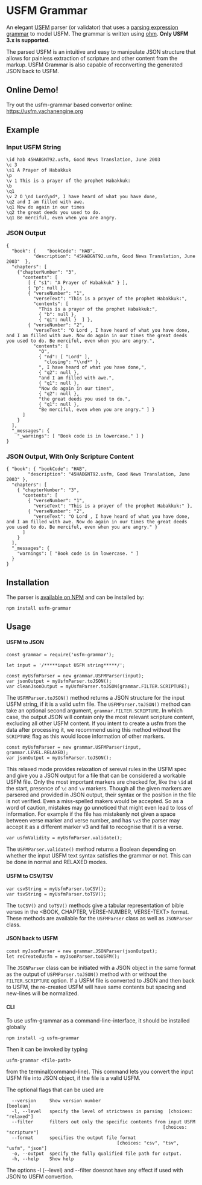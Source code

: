 # USFM Grammar

An elegant [USFM](https://github.com/ubsicap/usfm) parser (or validator) that uses a [parsing expression grammar](https://en.wikipedia.org/wiki/Parsing_expression_grammar) to model USFM. The grammar is written using [ohm](https://ohmlang.github.io/). **Only USFM 3.x is supported**. 

The parsed USFM is an intuitive and easy to manipulate JSON structure that allows for painless extraction of scripture and other content from the markup. USFM Grammar is also capable of reconverting the generated JSON back to USFM.

## Online Demo!

Try out the usfm-grammar based convertor online: https://usfm.vachanengine.org

## Example

### Input USFM String

```
\id hab 45HABGNT92.usfm, Good News Translation, June 2003
\c 3
\s1 A Prayer of Habakkuk
\p
\v 1 This is a prayer of the prophet Habakkuk:
\b
\q1
\v 2 O \nd Lord\nd*, I have heard of what you have done,
\q2 and I am filled with awe.
\q1 Now do again in our times
\q2 the great deeds you used to do.
\q1 Be merciful, even when you are angry.
```

### JSON Output

```
{
  "book": {    "bookCode": "HAB",
          "description": "45HABGNT92.usfm, Good News Translation, June 2003"  },
  "chapters": [
    {"chapterNumber": "3",
      "contents": [
        [ { "s1": "A Prayer of Habakkuk" } ],
        { "p": null },
        { "verseNumber": "1",
          "verseText": "This is a prayer of the prophet Habakkuk:",
          "contents": [
            "This is a prayer of the prophet Habakkuk:",
            { "b": null },
            { "q1": null }  ] },
        { "verseNumber": "2",
          "verseText": "O Lord , I have heard of what you have done, and I am filled with awe. Now do again in our times the great deeds you used to do. Be merciful, even when you are angry.",
          "contents": [
            "O",
            { "nd": [ "Lord" ],
              "closing": "\\nd*" },
            ", I have heard of what you have done,",
            { "q2": null },
            "and I am filled with awe.",
            { "q1": null },
            "Now do again in our times",
            { "q2": null },
            "the great deeds you used to do.",
            { "q1": null },
            "Be merciful, even when you are angry." ] }
      ]
    }
  ],
  "_messages": {
    "_warnings": [ "Book code is in lowercase." ] }
}

```

### JSON Output, With Only Scripture Content

```
{ "book": { "bookCode": "HAB",
        "description": "45HABGNT92.usfm, Good News Translation, June 2003" },
  "chapters": [
    { "chapterNumber": "3",
      "contents": [
        { "verseNumber": "1",
          "verseText": "This is a prayer of the prophet Habakkuk:" },
        { "verseNumber": "2",
          "verseText": "O Lord , I have heard of what you have done, and I am filled with awe. Now do again in our times the great deeds you used to do. Be merciful, even when you are angry." }
      ]
    }
  ],
  "_messages": {
    "warnings": [ "Book code is in lowercase. " ]
  }
}
```

## Installation

The parser is [available on NPM](https://www.npmjs.com/package/usfm-grammar) and can be installed by:

`npm install usfm-grammar`

## Usage

#### USFM to JSON
```
const grammar = require('usfm-grammar');

let input = '/*****input USFM string*****/';

const myUsfmParser = new grammar.USFMParser(input);
var jsonOutput = myUsfmParser.toJSON();
var cleanJsonOutput = myUsfmParser.toJSON(grammar.FILTER.SCRIPTURE);
```

The `USFMParser.toJSON()` method returns a JSON structure for the input USFM string, if it is a valid usfm file.
The `USFMParser.toJSON()` method can take an optional second argument, `grammar.FILTER.SCRIPTURE`. In which case, the output JSON will contain only the most relevant scripture content, excluding all other USFM content.
If you intent to create a usfm from the data after processing it, we recommend using this method without the `SCRIPTURE` flag as this would loose information of other markers. 

```
const myUsfmParser = new grammar.USFMParser(input, grammar.LEVEL.RELAXED);
var jsonOutput = myUsfmParser.toJSON();
```
This relaxed mode provides relaxation of sereval rules in the USFM spec and give you a JSON output for a file that can be considered a workable USFM file.
Only the most important markers are checked for, like the `\id` at the start, presence of `\c` and `\v` markers. Though all the given markers are parsered and provided in JSON output, their syntax or the position in the file is not verified. Even a miss-spelled makers would be accepted. 
So as a word of caution, mistakes may go unnoticed that might even lead to loss of information. For example if the file has mistakenly not given a space between verse marker and verse number, and has `\v3`  the parser may accept it as a different marker v3 and fail to recognise that it is a verse.

```
var usfmValidity = myUsfmParser.validate();
```
The `USFMParser.validate()` method returns a Boolean depending on whether the input USFM text syntax satisfies the grammar or not. This can be done in normal and RELAXED modes.

#### USFM to CSV/TSV
```
var csvString = myUsfmParser.toCSV();
var tsvString = myUsfmParser.toTSV();
```
The `toCSV()` and `toTSV()` methods give a tabular representation of bible verses in the <BOOK, CHAPTER, VERSE-NUMBER, VERSE-TEXT> format. These methods are available for the `USFMParser` class as well as `JSONParser` class.

#### JSON back to USFM
```
const myJsonParser = new grammar.JSONParser(jsonOutput);
let reCreatedUsfm = myJsonParser.toUSFM();
```
The `JSONParser` class can be initiated with a JSON object in the same format as the output of `USFMParser.toJSON()` method with or without the `FILTER.SCRIPTURE` option. If a USFM file is converted to JSON and then back to USFM, the re-created USFM will have same contents but spacing and new-lines will be normalized.

#### CLI

To use usfm-grammar as a command-line-interface, it should be installed globally

`npm install -g usfm-grammar`

Then it can be invoked by typing 

`usfm-grammar <file-path>`

from the terminal(command-line). This command lets you convert the input USFM file into JSON object, if the file is a valid USFM.

The optional flags that can be used are
```
  --version     Show version number                                    [boolean]
  -l, --level   specify the level of strictness in parsing  [choices: "relaxed"]
  --filter      filters out only the specific contents from input USFM
                                                          [choices: "scripture"]
  --format      specifies the output file format
                                         [choices: "csv", "tsv", "usfm", "json"]
  -o, --output  specify the fully qualified file path for output.
  -h, --help    Show help 
```
The options -l (--level) and --filter doesnot have any effect if used with JSON to USFM convertion. 